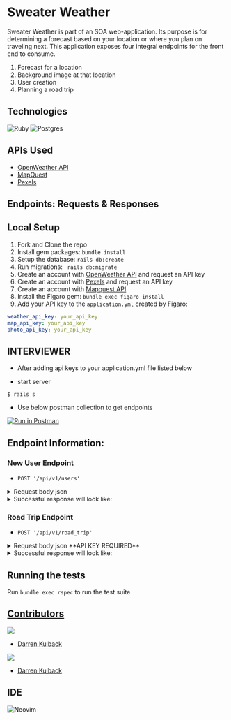 # Sweater Weather
Sweater Weather is part of an SOA web-application. Its purpose is for determining a forecast based on your location or where you plan on traveling next. This application exposes four integral endpoints for the front end to consume.
1. Forecast for a location
2. Background image at that location
3. User creation
4. Planning a road trip



## Technologies
![Ruby](https://img.shields.io/badge/ruby-%23CC342D.svg?style=for-the-badge&logo=ruby&logoColor=white)
![Postgres](https://img.shields.io/badge/postgres-%23316192.svg?style=for-the-badge&logo=postgresql&logoColor=white)


## APIs Used
  - [OpenWeather API](https://openweathermap.org/api)
  - [MapQuest](http://www.mapquestapi.com)
  - [Pexels](https://api.pexels.com)
## Endpoints: Requests & Responses

## Local Setup

1. Fork and Clone the repo
2. Install gem packages: `bundle install`
3. Setup the database: `rails db:create`
4. Run migrations: ` rails db:migrate`
6. Create an account with [OpenWeather API](https://home.openweathermap.org/users/sign_up) and request an API key
7. Create an account with [Pexels](https://www.pexels.com/api/) and request an API key
8. Create an account with [Mapquest API](https://developer.mapquest.com/documentation/open/directions-api/)
9. Install the Figaro gem: `bundle exec figaro install`
10. Add your API key to the `application.yml` created by Figaro:
  ```yml
  weather_api_key: your_api_key 
  map_api_key: your_api_key     
  photo_api_key: your_api_key    
  ```
## INTERVIEWER 
* After adding api keys to your application.yml file listed below

* start server 
``` 
$ rails s
``` 
* Use below postman collection to get endpoints

[![Run in Postman](https://run.pstmn.io/button.svg)](https://app.getpostman.com/run-collection/b8ff93e51a5d15f17c03?action=collection%2Fimport)

## Endpoint Information:

### New User Endpoint
-  `POST '/api/v1/users'`
<details>
  <summary> Request body json </summary>
  
```json
{
    "email": "example_user@mail.com",
    "password": "12345",
    "password_confirmation": "12345"
}
```
  
</details>
<details>
  <summary> Successful response will look like:</summary>
  
```json
{
    "data": {
        "type": "users",
        "id": 3,
        "attributes": {
            "email": "example_user@mail.com",
            "api_key": "1P5Wp3Tq52jWpAAbAWnzcq5h"
        }
    }
}
```
  
</details>

### Road Trip Endpoint
-  `POST '/api/v1/road_trip'`
<details>
  <summary> Request body json **API KEY REQUIRED** </summary>
  
```json
{
  "origin": "Denver,CO",
  "destination": "Pueblo,CO",
  "api_key": "1P5Wp3Tq52jWpAAbAWnzcq5h"
}
```
  
</details>
<details>
  <summary> Successful response will look like:</summary>
  
```json
{
    "data": {
        "id": null,
        "type": "roadtrip",
        "attributes": {
            "start_city": "Denver,CO",
            "end_city": "Pueblo,CO",
            "travel_time": "01:45:23",
            "weather_at_eta": {
                "temperature": 57.6,
                "conditions": "broken clouds"
            }
        }
    }
}
```
  
</details>

## Running the tests
Run `bundle exec rspec` to run the test suite

## <ins>Contributors</ins>
<p>
  <img src="https://img.shields.io/badge/LinkedIn-0077B5?style=for-the-badge&logo=linkedin&logoColor=white" />
</p>

- [Darren Kulback](https://www.linkedin.com/in/darren-kulback-9b2394189/)

<p>
  <img src="https://img.shields.io/badge/GitHub-100000?style=for-the-badge&logo=github&logoColor=white" />
</p>

- [Darren Kulback](https://github.com/dkulback)
## IDE
![Neovim](https://img.shields.io/badge/NeoVim-%2357A143.svg?&style=for-the-badge&logo=neovim&logoColor=white)
